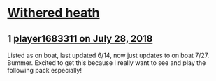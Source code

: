 # [Withered heath](https://community.fantasyflightgames.com/topic/279882-withered-heath/)

## 1 [player1683311 on July 28, 2018](https://community.fantasyflightgames.com/topic/279882-withered-heath/?do=findComment&comment=3418212)

Listed as on boat, last updated 6/14, now just updates to on boat 7/27.  Bummer. Excited to get this because I really want to see and play the following pack especially!

